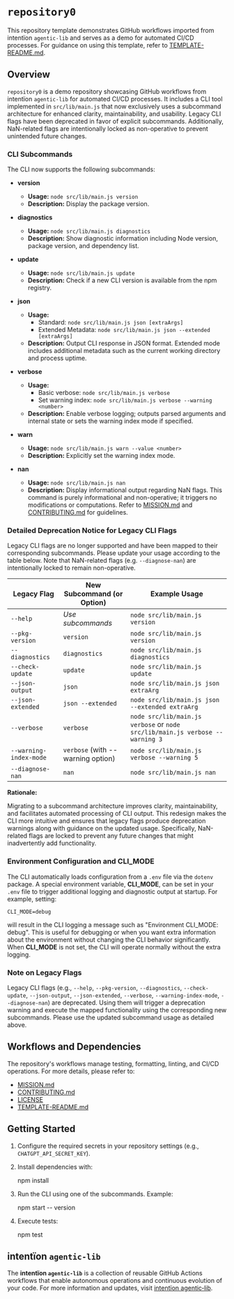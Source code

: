 # `repository0`

This repository template demonstrates GitHub workflows imported from intentïon `agentic‑lib` and serves as a demo for automated CI/CD processes. For guidance on using this template, refer to [TEMPLATE-README.md](https://github.com/xn-intenton-z2a/agentic-lib/blob/main/TEMPLATE-README.md).

## Overview

`repository0` is a demo repository showcasing GitHub workflows from intentïon `agentic‑lib` for automated CI/CD processes. It includes a CLI tool implemented in `src/lib/main.js` that now exclusively uses a subcommand architecture for enhanced clarity, maintainability, and usability. Legacy CLI flags have been deprecated in favor of explicit subcommands. Additionally, NaN-related flags are intentionally locked as non-operative to prevent unintended future changes.

### CLI Subcommands

The CLI now supports the following subcommands:

- **version**
  - **Usage:** `node src/lib/main.js version`
  - **Description:** Display the package version.

- **diagnostics**
  - **Usage:** `node src/lib/main.js diagnostics`
  - **Description:** Show diagnostic information including Node version, package version, and dependency list.

- **update**
  - **Usage:** `node src/lib/main.js update`
  - **Description:** Check if a new CLI version is available from the npm registry.

- **json**
  - **Usage:**
    - Standard: `node src/lib/main.js json [extraArgs]`
    - Extended Metadata: `node src/lib/main.js json --extended [extraArgs]`
  - **Description:** Output CLI response in JSON format. Extended mode includes additional metadata such as the current working directory and process uptime.

- **verbose**
  - **Usage:**
    - Basic verbose: `node src/lib/main.js verbose`
    - Set warning index: `node src/lib/main.js verbose --warning <number>`
  - **Description:** Enable verbose logging; outputs parsed arguments and internal state or sets the warning index mode if specified.

- **warn**
  - **Usage:** `node src/lib/main.js warn --value <number>`
  - **Description:** Explicitly set the warning index mode.

- **nan**
  - **Usage:** `node src/lib/main.js nan`
  - **Description:** Display informational output regarding NaN flags. This command is purely informational and non-operative; it triggers no modifications or computations. Refer to [MISSION.md](./MISSION.md) and [CONTRIBUTING.md](./CONTRIBUTING.md) for guidelines.

### Detailed Deprecation Notice for Legacy CLI Flags

Legacy CLI flags are no longer supported and have been mapped to their corresponding subcommands. Please update your usage according to the table below. Note that NaN-related flags (e.g. `--diagnose-nan`) are intentionally locked to remain non-operative.

| Legacy Flag           | New Subcommand (or Option)       | Example Usage                                             |
|-----------------------|----------------------------------|----------------------------------------------------------|
| `--help`              | *Use subcommands*                | `node src/lib/main.js version`                           |
| `--pkg-version`       | `version`                        | `node src/lib/main.js version`                           |
| `--diagnostics`       | `diagnostics`                    | `node src/lib/main.js diagnostics`                       |
| `--check-update`      | `update`                         | `node src/lib/main.js update`                            |
| `--json-output`       | `json`                           | `node src/lib/main.js json extraArg`                     |
| `--json-extended`     | `json --extended`                | `node src/lib/main.js json --extended extraArg`          |
| `--verbose`           | `verbose`                        | `node src/lib/main.js verbose` or `node src/lib/main.js verbose --warning 3` |
| `--warning-index-mode`| `verbose` (with --warning option)| `node src/lib/main.js verbose --warning 5`               |
| `--diagnose-nan`      | `nan`                            | `node src/lib/main.js nan`                               |

**Rationale:**

Migrating to a subcommand architecture improves clarity, maintainability, and facilitates automated processing of CLI output. This redesign makes the CLI more intuitive and ensures that legacy flags produce deprecation warnings along with guidance on the updated usage. Specifically, NaN-related flags are locked to prevent any future changes that might inadvertently add functionality.

### Environment Configuration and CLI_MODE

The CLI automatically loads configuration from a `.env` file via the `dotenv` package. A special environment variable, **CLI_MODE**, can be set in your `.env` file to trigger additional logging and diagnostic output at startup. For example, setting:

```env
CLI_MODE=debug
```

will result in the CLI logging a message such as "Environment CLI_MODE: debug". This is useful for debugging or when you want extra information about the environment without changing the CLI behavior significantly. When **CLI_MODE** is not set, the CLI will operate normally without the extra logging.

### Note on Legacy Flags

Legacy CLI flags (e.g., `--help`, `--pkg-version`, `--diagnostics`, `--check-update`, `--json-output`, `--json-extended`, `--verbose`, `--warning-index-mode`, `--diagnose-nan`) are deprecated. Using them will trigger a deprecation warning and execute the mapped functionality using the corresponding new subcommands. Please use the updated subcommand usage as detailed above.

## Workflows and Dependencies

The repository's workflows manage testing, formatting, linting, and CI/CD operations. For more details, please refer to:

- [MISSION.md](./MISSION.md)
- [CONTRIBUTING.md](./CONTRIBUTING.md)
- [LICENSE](./LICENSE)
- [TEMPLATE-README.md](https://github.com/xn-intenton-z2a/agentic-lib/blob/main/TEMPLATE-README.md)

## Getting Started

1. Configure the required secrets in your repository settings (e.g., `CHATGPT_API_SECRET_KEY`).
2. Install dependencies with:

   npm install

3. Run the CLI using one of the subcommands. Example:

   npm start -- version

4. Execute tests:

   npm test

## intentïon `agentic‑lib`

The **intentïon `agentic‑lib`** is a collection of reusable GitHub Actions workflows that enable autonomous operations and continuous evolution of your code. For more information and updates, visit [intentïon agentic‑lib](https://github.com/xn-intenton-z2a/agentic-lib).
